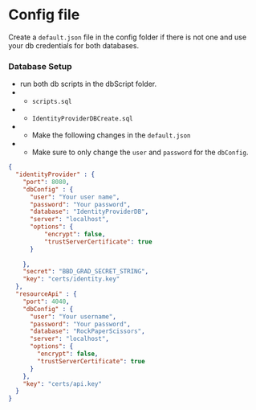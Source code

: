 # Config file

Create a `default.json` file in the config folder if there is not one and use your db credentials for both databases.


### Database Setup
* run both db scripts in the dbScript folder.
* * `scripts.sql`
* * `IdentityProviderDBCreate.sql`
* * Make the following changes in the `default.json`
* * Make sure to only change the `user` and `password` for the `dbConfig`.
```json
{
  "identityProvider" : {
    "port": 8080,
    "dbConfig" : {
      "user": "Your user name",
      "password": "Your password",
      "database": "IdentityProviderDB",
      "server": "localhost",
      "options": {
          "encrypt": false,
          "trustServerCertificate": true
      }
      
    },
    "secret": "BBD_GRAD_SECRET_STRING",
    "key": "certs/identity.key"
  },
  "resourceApi" : {
    "port": 4040,
    "dbConfig" : {
      "user": "Your username",
      "password": "Your password",
      "database": "RockPaperScissors",
      "server": "localhost",
      "options": {
        "encrypt": false,
        "trustServerCertificate": true
      }
    },
    "key": "certs/api.key"
  }
}
```